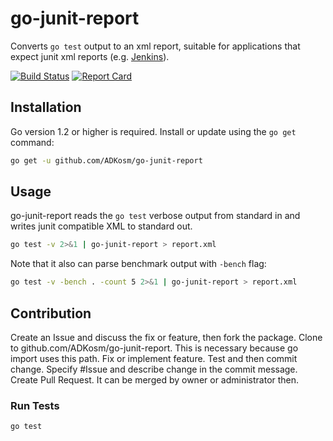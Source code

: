 # go-junit-report

Converts `go test` output to an xml report, suitable for applications that
expect junit xml reports (e.g. [Jenkins](http://jenkins-ci.org)).

[![Build Status][travis-badge]][travis-link]
[![Report Card][report-badge]][report-link]

## Installation

Go version 1.2 or higher is required. Install or update using the `go get`
command:

```bash
go get -u github.com/ADKosm/go-junit-report
```

## Usage

go-junit-report reads the `go test` verbose output from standard in and writes
junit compatible XML to standard out.

```bash
go test -v 2>&1 | go-junit-report > report.xml
```

Note that it also can parse benchmark output with `-bench` flag:
```bash
go test -v -bench . -count 5 2>&1 | go-junit-report > report.xml
```

## Contribution

Create an Issue and discuss the fix or feature, then fork the package.
Clone to github.com/ADKosm/go-junit-report.  This is necessary because go import uses this path.
Fix or implement feature. Test and then commit change.
Specify #Issue and describe change in the commit message.
Create Pull Request. It can be merged by owner or administrator then.

### Run Tests

```bash
go test
```

[travis-badge]: https://travis-ci.org/jstemmer/go-junit-report.svg?branch=master
[travis-link]: https://travis-ci.org/jstemmer/go-junit-report
[report-badge]: https://goreportcard.com/badge/github.com/ADKosm/go-junit-report
[report-link]: https://goreportcard.com/report/github.com/ADKosm/go-junit-report
